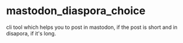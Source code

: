 # mastodon_diaspora_choice
cli tool which helps you to post in mastodon, if the post is short and in disapora, if it's long.
